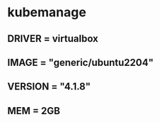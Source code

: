 # kubemanage
## DRIVER = virtualbox
## IMAGE = "generic/ubuntu2204"
## VERSION = "4.1.8"
## MEM = 2GB